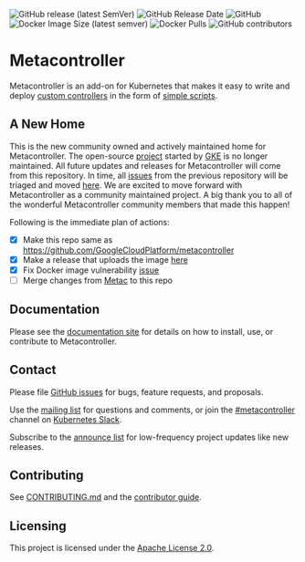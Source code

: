 ![GitHub release (latest SemVer)](https://img.shields.io/github/v/release/metacontroller/metacontroller)
![GitHub Release Date](https://img.shields.io/github/release-date/metacontroller/metacontroller)
![GitHub](https://img.shields.io/github/license/metacontroller/metacontroller)
![Docker Image Size (latest semver)](https://img.shields.io/docker/image-size/metacontrollerio/metacontroller)
![Docker Pulls](https://img.shields.io/docker/pulls/metacontrollerio/metacontroller)
![GitHub contributors](https://img.shields.io/github/contributors/metacontroller/metacontroller)

# Metacontroller

Metacontroller is an add-on for Kubernetes that makes it easy to write and
deploy [custom controllers](https://kubernetes.io/docs/concepts/api-extension/custom-resources/#custom-controllers)
in the form of [simple scripts](https://metacontroller.app).

## A New Home
This is the new community owned and actively maintained home for Metacontroller. The open-source [project](https://github.com/GoogleCloudPlatform/metacontroller) started by [GKE](https://cloud.google.com/kubernetes-engine/) is no longer maintained. All future updates and releases for Metacontroller will come from this repository. In time, all [issues](https://github.com/GoogleCloudPlatform/metacontroller/issues) from the previous repository will be triaged and moved [here](https://github.com/metacontroller/metacontroller/issues). We are excited to move forward with Metacontroller as a community maintained project. A big thank you to all of the wonderful Metacontroller community members that made this happen!

Following is the immediate plan of actions:
- [x] Make this repo same as https://github.com/GoogleCloudPlatform/metacontroller
- [x] Make a release that uploads the image [here](https://hub.docker.com/orgs/metacontrollerio)
- [x] Fix Docker image vulnerability [issue](https://github.com/GoogleCloudPlatform/metacontroller/issues/202)
- [ ] Merge changes from [Metac](https://github.com/AmitKumarDas/metac) to this repo

## Documentation

Please see the [documentation site](https://metacontroller.app) for details
on how to install, use, or contribute to Metacontroller.

## Contact

Please file [GitHub issues](https://github.com/metacontroller/metacontroller/issues) for bugs, feature requests, and proposals.

Use the [mailing list](https://groups.google.com/forum/#!forum/metacontroller)
for questions and comments, or join the
[#metacontroller](https://kubernetes.slack.com/messages/metacontroller/) channel on
[Kubernetes Slack](http://slack.kubernetes.io).

Subscribe to the [announce list](https://groups.google.com/forum/#!forum/metacontroller-announce)
for low-frequency project updates like new releases.

## Contributing

See [CONTRIBUTING.md](CONTRIBUTING.md) and the
[contributor guide](https://metacontroller.app/contrib/).

## Licensing

This project is licensed under the [Apache License 2.0](LICENSE).
